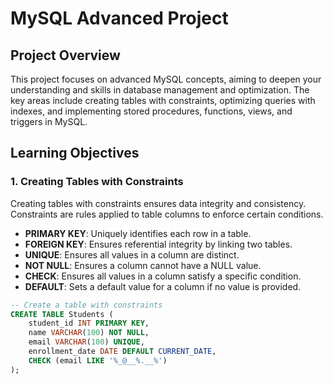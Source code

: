 # MySQL Advanced Project

## Project Overview
This project focuses on advanced MySQL concepts, aiming to deepen your understanding and skills in database management and optimization. The key areas include creating tables with constraints, optimizing queries with indexes, and implementing stored procedures, functions, views, and triggers in MySQL.

## Learning Objectives

### 1. Creating Tables with Constraints
Creating tables with constraints ensures data integrity and consistency. Constraints are rules applied to table columns to enforce certain conditions.

- **PRIMARY KEY**: Uniquely identifies each row in a table.
- **FOREIGN KEY**: Ensures referential integrity by linking two tables.
- **UNIQUE**: Ensures all values in a column are distinct.
- **NOT NULL**: Ensures a column cannot have a NULL value.
- **CHECK**: Ensures all values in a column satisfy a specific condition.
- **DEFAULT**: Sets a default value for a column if no value is provided.

```sql
-- Create a table with constraints
CREATE TABLE Students (
    student_id INT PRIMARY KEY,
    name VARCHAR(100) NOT NULL,
    email VARCHAR(100) UNIQUE,
    enrollment_date DATE DEFAULT CURRENT_DATE,
    CHECK (email LIKE '%_@__%.__%')
);
